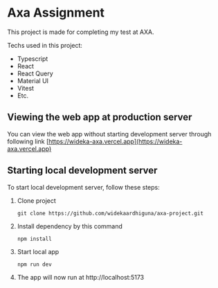# Axa Assignment

This project is made for completing my test at AXA.

Techs used in this project:
- Typescript
- React
- React Query
- Material UI
- Vitest
- Etc.

## Viewing the web app at production server

You can view the web app without starting development server through following link [https://wideka-axa.vercel.app](https://wideka-axa.vercel.app)

## Starting local development server

To start local development server, follow these steps:
1. Clone project
    ```
    git clone https://github.com/widekaardhiguna/axa-project.git
    ```
2. Install dependency by this command
    ```
    npm install
    ```
3. Start local app
    ```
    npm run dev
    ```
4. The app will now run at http://localhost:5173 

